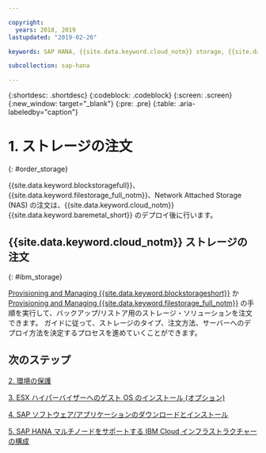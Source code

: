 ```yaml
---

copyright:
  years: 2018, 2019
lastupdated: "2019-02-26"

keywords: SAP HANA, {{site.data.keyword.cloud_notm}} storage, {{site.data.keyword.blockstorageshort}}, {{site.data.keyword.filestorage_full_notm}}

subcollection: sap-hana

---
```


{:shortdesc: .shortdesc}
{:codeblock: .codeblock}
{:screen: .screen}
{:new_window: target="_blank"}
{:pre: .pre}
{:table: .aria-labeledby="caption"}

# 1. ストレージの注文
{: #order_storage}

{{site.data.keyword.blockstoragefull}}、{{site.data.keyword.filestorage_full_notm}}、Network Attached Storage (NAS) の注文は、{{site.data.keyword.cloud_notm}} {{site.data.keyword.baremetal_short}} のデプロイ後に行います。

## {{site.data.keyword.cloud_notm}} ストレージの注文
{: #ibm_storage}

[Provisioning and Managing {{site.data.keyword.blockstorageshort}}](/docs/infrastructure/BlockStorage?topic=BlockStorage-orderingthroughConsole#provisioning-and-managing-block-storage) か [Provisioning and Managing {{site.data.keyword.filestorage_full_notm}}](/docs/infrastructure/FileStorage?topic=FileStorage-orderingConsole#orderingConsole) の手順を実行して、バックアップ/リストア用のストレージ・ソリューションを注文できます。 ガイドに従って、ストレージのタイプ、注文方法、サーバーへのデプロイ方法を決定するプロセスを進めていくことができます。

## 次のステップ

  [2. 環境の保護](/docs/infrastructure/sap-hana?topic=sap-hana-secure_environment#secure_environment)

  [3. ESX ハイパーバイザーへのゲスト OS のインストール (オプション)](/docs/infrastructure/sap-hana?topic=sap-hana-install_guest_os#install_guest_os)

  [4. SAP ソフトウェア/アプリケーションのダウンロードとインストール](/docs/infrastructure/sap-hana?topic=sap-hana-install_sap#install_sap)

  [5. SAP HANA マルチノードをサポートする IBM Cloud インフラストラクチャーの構成](/docs/infrastructure/sap-hana?topic=sap-hana-multi-node-storage#multi-node-storage)
